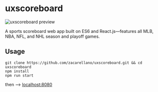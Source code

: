 
# uxscoreboard

![uxscoreboard preview](https://uxscoreboard.com/assets/img/other/uxscoreboard_preview.png)

A sports scoreboard web app built on ES6 and React.js—features all MLB, NBA, NFL, and NHL season and playoff games.

## Usage
```
git clone https://github.com/zacarellano/uxscoreboard.git && cd uxscoreboard
npm install
npm run start
```
then --> [localhost:8080](http://localhost:8080)
